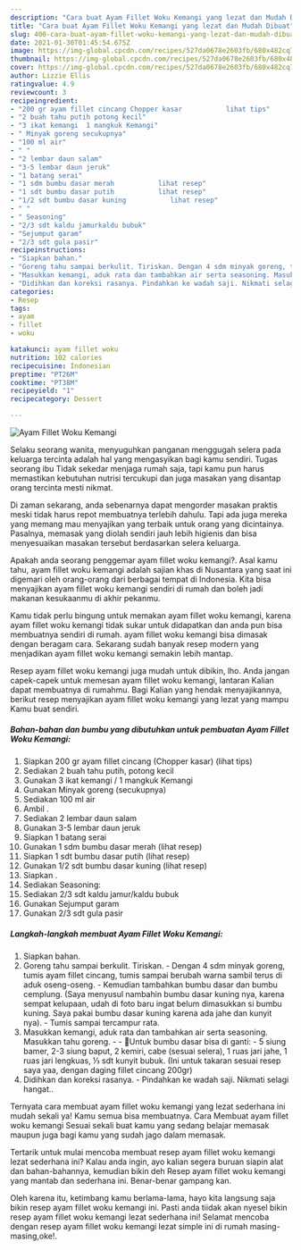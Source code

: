 ```yaml
---
description: "Cara buat Ayam Fillet Woku Kemangi yang lezat dan Mudah Dibuat"
title: "Cara buat Ayam Fillet Woku Kemangi yang lezat dan Mudah Dibuat"
slug: 400-cara-buat-ayam-fillet-woku-kemangi-yang-lezat-dan-mudah-dibuat
date: 2021-01-30T01:45:54.675Z
image: https://img-global.cpcdn.com/recipes/527da0678e2603fb/680x482cq70/ayam-fillet-woku-kemangi-foto-resep-utama.jpg
thumbnail: https://img-global.cpcdn.com/recipes/527da0678e2603fb/680x482cq70/ayam-fillet-woku-kemangi-foto-resep-utama.jpg
cover: https://img-global.cpcdn.com/recipes/527da0678e2603fb/680x482cq70/ayam-fillet-woku-kemangi-foto-resep-utama.jpg
author: Lizzie Ellis
ratingvalue: 4.9
reviewcount: 3
recipeingredient:
- "200 gr ayam fillet cincang Chopper kasar           lihat tips"
- "2 buah tahu putih potong kecil"
- "3 ikat kemangi  1 mangkuk Kemangi"
- " Minyak goreng secukupnya"
- "100 ml air"
- " "
- "2 lembar daun salam"
- "3-5 lembar daun jeruk"
- "1 batang serai"
- "1 sdm bumbu dasar merah           lihat resep"
- "1 sdt bumbu dasar putih           lihat resep"
- "1/2 sdt bumbu dasar kuning           lihat resep"
- " "
- " Seasoning"
- "2/3 sdt kaldu jamurkaldu bubuk"
- "Sejumput garam"
- "2/3 sdt gula pasir"
recipeinstructions:
- "Siapkan bahan."
- "Goreng tahu sampai berkulit. Tiriskan. Dengan 4 sdm minyak goreng, tumis ayam fillet cincang, tumis sampai berubah warna sambil terus di aduk oseng-oseng. Kemudian tambahkan bumbu dasar dan bumbu cemplung. (Saya menyusul nambahin bumbu dasar kuning nya, karena sempat kelupaan, udah di foto baru ingat belum dimasukkan si bumbu kuning. Saya pakai bumbu dasar kuning karena ada jahe dan kunyit nya). Tumis sampai tercampur rata."
- "Masukkan kemangi, aduk rata dan tambahkan air serta seasoning. Masukkan tahu goreng.  🌺Untuk bumbu dasar bisa di ganti: 5 siung bamer, 2-3 siung baput, 2 kemiri, cabe (sesuai selera), 1 ruas jari jahe, 1 ruas jari lengkuas, ⅓ sdt kunyit bubuk. (Ini untuk takaran sesuai resep saya yaa, dengan daging fillet cincang 200gr)"
- "Didihkan dan koreksi rasanya. Pindahkan ke wadah saji. Nikmati selagi hangat.."
categories:
- Resep
tags:
- ayam
- fillet
- woku

katakunci: ayam fillet woku 
nutrition: 102 calories
recipecuisine: Indonesian
preptime: "PT26M"
cooktime: "PT38M"
recipeyield: "1"
recipecategory: Dessert

---
```



![Ayam Fillet Woku Kemangi](https://img-global.cpcdn.com/recipes/527da0678e2603fb/680x482cq70/ayam-fillet-woku-kemangi-foto-resep-utama.jpg)

Selaku seorang wanita, menyuguhkan panganan menggugah selera pada keluarga tercinta adalah hal yang mengasyikan bagi kamu sendiri. Tugas seorang ibu Tidak sekedar menjaga rumah saja, tapi kamu pun harus memastikan kebutuhan nutrisi tercukupi dan juga masakan yang disantap orang tercinta mesti nikmat.

Di zaman  sekarang, anda sebenarnya dapat mengorder masakan praktis meski tidak harus repot membuatnya terlebih dahulu. Tapi ada juga mereka yang memang mau menyajikan yang terbaik untuk orang yang dicintainya. Pasalnya, memasak yang diolah sendiri jauh lebih higienis dan bisa menyesuaikan masakan tersebut berdasarkan selera keluarga. 



Apakah anda seorang penggemar ayam fillet woku kemangi?. Asal kamu tahu, ayam fillet woku kemangi adalah sajian khas di Nusantara yang saat ini digemari oleh orang-orang dari berbagai tempat di Indonesia. Kita bisa menyajikan ayam fillet woku kemangi sendiri di rumah dan boleh jadi makanan kesukaanmu di akhir pekanmu.

Kamu tidak perlu bingung untuk memakan ayam fillet woku kemangi, karena ayam fillet woku kemangi tidak sukar untuk didapatkan dan anda pun bisa membuatnya sendiri di rumah. ayam fillet woku kemangi bisa dimasak dengan beragam cara. Sekarang sudah banyak resep modern yang menjadikan ayam fillet woku kemangi semakin lebih mantap.

Resep ayam fillet woku kemangi juga mudah untuk dibikin, lho. Anda jangan capek-capek untuk memesan ayam fillet woku kemangi, lantaran Kalian dapat membuatnya di rumahmu. Bagi Kalian yang hendak menyajikannya, berikut resep menyajikan ayam fillet woku kemangi yang lezat yang mampu Kamu buat sendiri.

<!--inarticleads1-->

##### Bahan-bahan dan bumbu yang dibutuhkan untuk pembuatan Ayam Fillet Woku Kemangi:

1. Siapkan 200 gr ayam fillet cincang (Chopper kasar)           (lihat tips)
1. Sediakan 2 buah tahu putih, potong kecil
1. Gunakan 3 ikat kemangi / 1 mangkuk Kemangi
1. Gunakan  Minyak goreng (secukupnya)
1. Sediakan 100 ml air
1. Ambil  .
1. Sediakan 2 lembar daun salam
1. Gunakan 3-5 lembar daun jeruk
1. Siapkan 1 batang serai
1. Gunakan 1 sdm bumbu dasar merah           (lihat resep)
1. Siapkan 1 sdt bumbu dasar putih           (lihat resep)
1. Gunakan 1/2 sdt bumbu dasar kuning           (lihat resep)
1. Siapkan  .
1. Sediakan  Seasoning:
1. Sediakan 2/3 sdt kaldu jamur/kaldu bubuk
1. Gunakan Sejumput garam
1. Gunakan 2/3 sdt gula pasir




<!--inarticleads2-->

##### Langkah-langkah membuat Ayam Fillet Woku Kemangi:

1. Siapkan bahan.
1. Goreng tahu sampai berkulit. Tiriskan. - Dengan 4 sdm minyak goreng, tumis ayam fillet cincang, tumis sampai berubah warna sambil terus di aduk oseng-oseng. - Kemudian tambahkan bumbu dasar dan bumbu cemplung. (Saya menyusul nambahin bumbu dasar kuning nya, karena sempat kelupaan, udah di foto baru ingat belum dimasukkan si bumbu kuning. Saya pakai bumbu dasar kuning karena ada jahe dan kunyit nya). - Tumis sampai tercampur rata.
1. Masukkan kemangi, aduk rata dan tambahkan air serta seasoning. Masukkan tahu goreng. -  - 🌺Untuk bumbu dasar bisa di ganti: - 5 siung bamer, 2-3 siung baput, 2 kemiri, cabe (sesuai selera), 1 ruas jari jahe, 1 ruas jari lengkuas, ⅓ sdt kunyit bubuk. (Ini untuk takaran sesuai resep saya yaa, dengan daging fillet cincang 200gr)
1. Didihkan dan koreksi rasanya. - Pindahkan ke wadah saji. Nikmati selagi hangat..




Ternyata cara membuat ayam fillet woku kemangi yang lezat sederhana ini mudah sekali ya! Kamu semua bisa membuatnya. Cara Membuat ayam fillet woku kemangi Sesuai sekali buat kamu yang sedang belajar memasak maupun juga bagi kamu yang sudah jago dalam memasak.

Tertarik untuk mulai mencoba membuat resep ayam fillet woku kemangi lezat sederhana ini? Kalau anda ingin, ayo kalian segera buruan siapin alat dan bahan-bahannya, kemudian bikin deh Resep ayam fillet woku kemangi yang mantab dan sederhana ini. Benar-benar gampang kan. 

Oleh karena itu, ketimbang kamu berlama-lama, hayo kita langsung saja bikin resep ayam fillet woku kemangi ini. Pasti anda tiidak akan nyesel bikin resep ayam fillet woku kemangi lezat sederhana ini! Selamat mencoba dengan resep ayam fillet woku kemangi lezat simple ini di rumah masing-masing,oke!.

